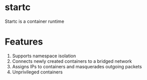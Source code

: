 # startc

Startc is a container runtime

# Features

1) Supports namespace isolation
2) Connects newly created containers to a bridged network
3) Assigns IPs to containers and masquerades outgoing packets
4) Unprivileged containers
